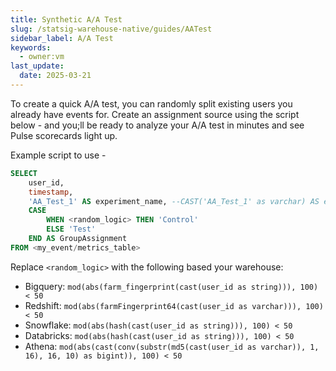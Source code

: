 ```yaml
---
title: Synthetic A/A Test
slug: /statsig-warehouse-native/guides/AATest
sidebar_label: A/A Test
keywords:
  - owner:vm
last_update:
  date: 2025-03-21
---
```


To create a quick A/A test, you can randomly split existing users you already have events for. Create an assignment source using the script below - and you;ll be ready to analyze your A/A test in minutes and see Pulse scorecards light up.

Example script to use -

```sql
SELECT
    user_id,
    timestamp,
    'AA_Test_1' AS experiment_name, --CAST('AA_Test_1' as varchar) AS experiment_name for Redshift warehouse
    CASE
        WHEN <random_logic> THEN 'Control'
        ELSE 'Test'
    END AS GroupAssignment
FROM <my_event/metrics_table>
```

Replace `<random_logic>` with the following based your warehouse:

- Bigquery: `mod(abs(farm_fingerprint(cast(user_id as string))), 100) < 50`
- Redshift: `mod(abs(farmFingerprint64(cast(user_id as varchar))), 100) < 50`
- Snowflake: `mod(abs(hash(cast(user_id as string))), 100) < 50`
- Databricks: `mod(abs(hash(cast(user_id as string))), 100) < 50`
- Athena: `mod(abs(cast(conv(substr(md5(cast(user_id as varchar)), 1, 16), 16, 10) as bigint)), 100) < 50`
